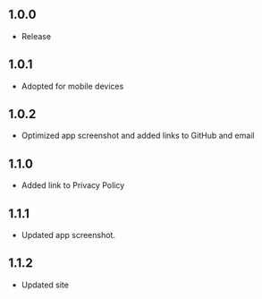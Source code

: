 ## 1.0.0

- Release

## 1.0.1

- Adopted for mobile devices

## 1.0.2

- Optimized app screenshot and added links to GitHub and email

## 1.1.0

- Added link to Privacy Policy

## 1.1.1

- Updated app screenshot.

## 1.1.2

- Updated site
